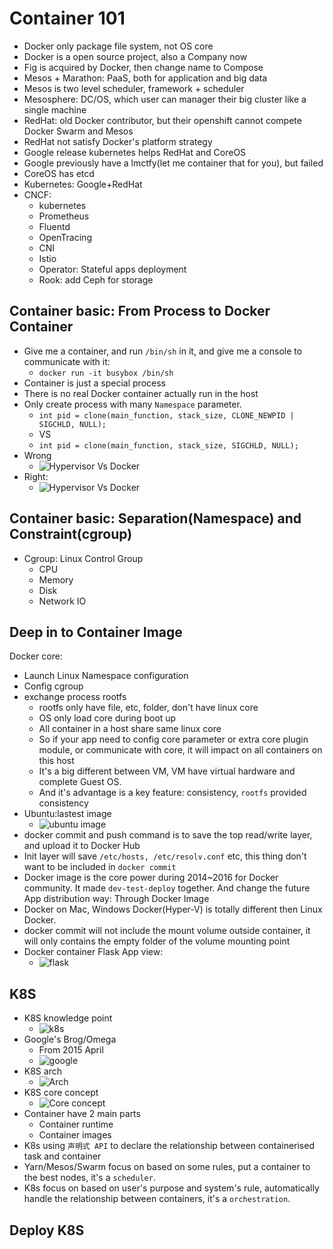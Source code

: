 # Container 101

* Docker only package file system, not OS core
* Docker is a open source project, also a Company now
* Fig is acquired by Docker, then change name to Compose
* Mesos + Marathon: PaaS, both for application and big data
* Mesos is two level scheduler, framework + scheduler
* Mesosphere: DC/OS, which user can manager their big cluster like a single machine
* RedHat: old Docker contributor, but their openshift cannot compete Docker Swarm and Mesos
* RedHat not satisfy Docker's platform strategy
* Google release kubernetes helps RedHat and CoreOS
* Google previously have a lmctfy(let me container that for you), but failed
* CoreOS has etcd
* Kubernetes: Google+RedHat
* CNCF:
  * kubernetes
  * Prometheus
  * Fluentd
  * OpenTracing
  * CNI
  * Istio
  * Operator: Stateful apps deployment
  * Rook: add Ceph for storage

## Container basic: From Process to Docker Container

* Give me a container, and run `/bin/sh` in it, and give me a console to communicate with it:
  * `docker run -it busybox /bin/sh`
* Container is just a special process
* There is no real Docker container actually run in the host
* Only create process with many `Namespace` parameter.
  * `int pid = clone(main_function, stack_size, CLONE_NEWPID | SIGCHLD, NULL);`
  * VS
  * `int pid = clone(main_function, stack_size, SIGCHLD, NULL);`
* Wrong
  * ![Hypervisor Vs Docker](../images/container/docker_hypervisor.png)
* Right:
  * ![Hypervisor Vs Docker](../images/container/docker_hypervisor2.png)


## Container basic: Separation(Namespace) and Constraint(cgroup)
* Cgroup: Linux Control Group
  * CPU
  * Memory
  * Disk
  * Network IO

## Deep in to Container Image

Docker core:
* Launch Linux Namespace configuration
* Config cgroup
* exchange process rootfs
  * rootfs only have file, etc, folder, don't have linux core
  * OS only load core during boot up
  * All container in a host share same linux core
  * So if your app need to config core parameter or extra core plugin module, or communicate with core, it will impact on all containers on this host
  * It's a big different between VM, VM have virtual hardware and complete Guest OS.
  * And it's advantage is a key feature: consistency, `rootfs` provided consistency
* Ubuntu:lastest image
  * ![ubuntu image](../images/container/ubuntu_latest.png)
* docker commit and push command is to save the top read/write layer, and upload it to Docker Hub
* Init layer will save `/etc/hosts, /etc/resolv.conf` etc, this thing don't want to be included in `docker commit`
* Docker image is the core power during 2014~2016 for Docker community. It made `dev-test-deploy` together. And change the future App distribution way: Through Docker Image
* Docker on Mac, Windows Docker(Hyper-V) is totally different then Linux Docker.
* docker commit will not include the mount volume outside container, it will only contains the empty folder of the volume mounting point
* Docker container Flask App view:
  * ![flask](../images/container/flask.png)


## K8S
* K8S knowledge point
  * ![k8s](../images/container/k8s_know.png)
* Google's Brog/Omega
  * From 2015 April
  * ![google](../images/container/google.png)
* K8S arch
  * ![Arch](../images/container/k8s_arch.png)
* K8S core concept
  * ![Core concept](../images/container/k8s_core_concept.png)
* Container have 2 main parts
  * Container runtime
  * Container images
* K8s using `声明式 API` to declare the relationship between containerised task and container
* Yarn/Mesos/Swarm focus on based on some rules, put a container to the best nodes, it's a `scheduler`.
* K8s focus on based on user's purpose and system's rule, automatically handle the relationship between containers, it's a `orchestration`.

## Deploy K8S
